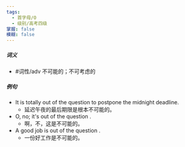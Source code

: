 ```yaml
---
tags:
  - 首字母/O
  - 级别/高考四级
掌握: false
模糊: false
---
```

##### 词义
- #词性/adv  不可能的；不可考虑的
##### 例句
- It is totally out of the question to postpone the midnight deadline.
	- 延迟午夜的最后期限是根本不可能的。
- O, no; it's out of the question .
	- 啊，不，这是不可能的。
- A good job is out of the question .
	- 一份好工作是不可能的。
